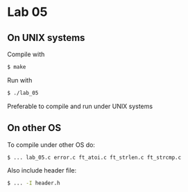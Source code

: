 # Lab 05

## On UNIX systems

Compile with

```sh
$ make
```

Run with

```sh
$ ./lab_05
```

Preferable to compile and run under UNIX systems

## On other OS

To compile under other OS do:

```sh
$ ... lab_05.c error.c ft_atoi.c ft_strlen.c ft_strcmp.c
```

Also include header file:

```sh
$ ... -I header.h
```
